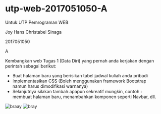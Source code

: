 # utp-web-2017051050-A
Untuk UTP Pemrograman WEB

Joy Hans Christabel Sinaga


2017051050


A

Kembangkan web Tugas 1 (Data Diri) yang pernah anda kerjakan dengan perintah sebagai berikut:
- Buat halaman baru yang berisikan tabel jadwal kuliah anda pribadi
- Implementasikan CSS (Boleh menggunakan framework Bootstrap namun harus dimodifikasi warnanya)
- Selanjutnya silakan tambah apapun sekreatif mungkin, contoh : membuat halaman baru, menambahkan komponen seperti Navbar, dll.

![braay](https://user-images.githubusercontent.com/83484843/164912898-34e11688-6089-4a76-9ea0-9d0af13d9bd7.jpg)
![bray](https://user-images.githubusercontent.com/83484843/164912900-fb1597bd-ae3e-4b78-93cb-1dbfcea2cc6b.jpg)

